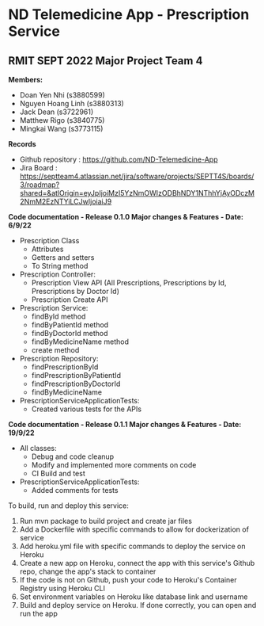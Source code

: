 <h1>ND Telemedicine App - Prescription Service</h1>
<h2>RMIT SEPT 2022 Major Project Team 4</h2>

**Members:** 
- Doan Yen Nhi (s3880599)   
- Nguyen Hoang Linh (s3880313)
- Jack Dean (s3722961)
- Matthew Rigo (s3840775)
- Mingkai Wang (s3773115)

**Records**
- Github repository : https://github.com/ND-Telemedicine-App
- Jira Board : https://septteam4.atlassian.net/jira/software/projects/SEPTT4S/boards/3/roadmap?shared=&atlOrigin=eyJpIjoiMzI5YzNmOWIzODBhNDY1NThhYjAyODczM2NmM2EzNTYiLCJwIjoiaiJ9

**Code documentation - Release 0.1.0 Major changes & Features - Date: 6/9/22**
- Prescription Class
  + Attributes
  + Getters and setters
  + To String method
- Prescription Controller:
  + Prescription View API (All Prescriptions, Prescriptions by Id, Prescriptions by Doctor Id)
  + Prescription Create API
- Prescription Service:
  + findById method
  + findByPatientId method
  + findByDoctorId method
  + findByMedicineName method
  + create method
- Prescription Repository:
  + findPrescriptionById
  + findPrescriptionByPatientId
  + findPrescriptionByDoctorId
  + findByMedicineName
- PrescriptionServiceApplicationTests:
  + Created various tests for the APIs

**Code documentation - Release 0.1.1 Major changes & Features - Date: 19/9/22**
- All classes:
  + Debug and code cleanup
  + Modify and implemented more comments on code
  + CI Build and test
- PrescriptionServiceApplicationTests:
  + Added comments for tests

To build, run and deploy this service:

1. Run mvn package to build project and create jar files
2. Add a Dockerfile with specific commands to allow for dockerization of service
3. Add heroku.yml file with specific commands to deploy the service on Heroku
4. Create a new app on Heroku, connect the app with this service's Github repo, change the app's stack to container
5. If the code is not on Github, push your code to Heroku's Container Registry using Heroku CLI
6. Set environment variables on Heroku like database link and username
7. Build and deploy service on Heroku. If done correctly, you can open and run the app
